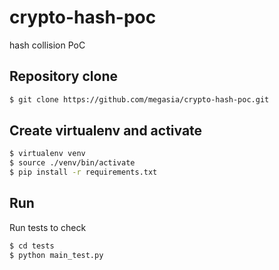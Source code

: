 # crypto-hash-poc
hash collision PoC

## Repository clone
```bash
$ git clone https://github.com/megasia/crypto-hash-poc.git
```

## Create virtualenv and activate

```bash
$ virtualenv venv
$ source ./venv/bin/activate
$ pip install -r requirements.txt
```

## Run

Run tests to check
```bash
$ cd tests
$ python main_test.py
```
